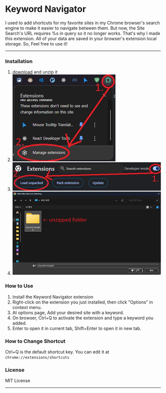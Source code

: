 # Keyword Navigator

I used to add shortcuts for my favorite sites in my Chrome browser's search engine to make it easier to navigate between them.
But now, the Site Search's URL requires %s in query so it no longer works. That's why I made this extension.
All of your data are saved in your browser's extension local storage.
So, Feel free to use it!

---

### Installation

1.  [download](https://github.com/sec0ndw1nd/keyword-navigator/releases/latest) and unzip it
2.  ![Go `Manage Extensions` page](https://github.com/sec0ndw1nd/keyword-navigator/blob/main/screenshots/install1.jpg)
3.  ![Enable developer mode and Click "Load unpacked"](https://github.com/sec0ndw1nd/keyword-navigator/blob/main/screenshots/install2.jpg)
4.  ![Select the unzippped folder](https://github.com/sec0ndw1nd/keyword-navigator/blob/main/screenshots/install3.jpg)

### How to Use

1.  Install the Keyword Navigator extension
2.  Right-click on the extension you just installed, then click "Options" in context menu.
3.  At options page, Add your desired site with a keyword.
4.  On browser, Ctrl+Q to activate the extension and type a keyword you added.
5.  Enter to open it in current tab, Shift+Enter to open it in new tab.

### How to Change Shortcut

Ctrl+Q is the default shortcut key.
You can edit it at `chrome://extensions/shortcuts`

### License

MIT License

---
